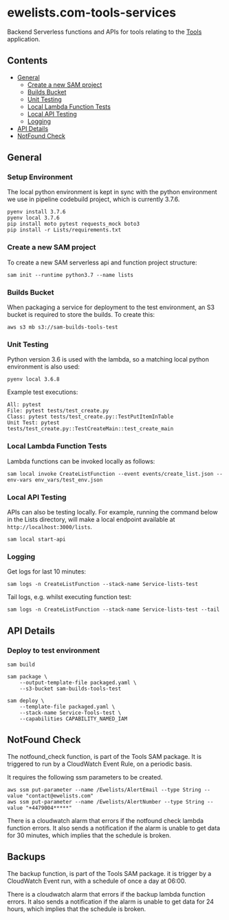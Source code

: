 # ewelists.com-tools-services
Backend Serverless functions and APIs for tools relating to the [Tools](https://github.com/Alex-Burgess/ewelists.com-tools) application.

## Contents

- [General](#general)
  - [Create a new SAM project](#create-a-new-sam-project)
  - [Builds Bucket](#builds-bucket)
  - [Unit Testing](#unit-testing)
  - [Local Lambda Function Tests](#local-lambda-function-tests)
  - [Local API Testing](#local-api-testing)
  - [Logging](#logging)
- [API Details](#api-details)
- [NotFound Check](#notfound-check)

## General

### Setup Environment
The local python environment is kept in sync with the python environment we use in pipeline codebuild project, which is currently 3.7.6.
```
pyenv install 3.7.6
pyenv local 3.7.6
pip install moto pytest requests_mock boto3
pip install -r Lists/requirements.txt
```

### Create a new SAM project

To create a new SAM serverless api and function project structure:
```
sam init --runtime python3.7 --name lists
```

### Builds Bucket

When packaging a service for deployment to the test environment, an S3 bucket is required to store the builds.  To create this:
```
aws s3 mb s3://sam-builds-tools-test
```

### Unit Testing
Python version 3.6 is used with the lambda, so a matching local python environment is also used:
```
pyenv local 3.6.8
```

Example test executions:
```
All: pytest
File: pytest tests/test_create.py
Class: pytest tests/test_create.py::TestPutItemInTable
Unit Test: pytest tests/test_create.py::TestCreateMain::test_create_main
```

### Local Lambda Function Tests
Lambda functions can be invoked locally as follows:
```
sam local invoke CreateListFunction --event events/create_list.json --env-vars env_vars/test_env.json
```

### Local API Testing
APIs can also be testing locally.  For example, running the command below in the Lists directory, will make a local endpoint available at `http://localhost:3000/lists`.
```
sam local start-api
```

### Logging
Get logs for last 10 minutes:
```
sam logs -n CreateListFunction --stack-name Service-lists-test
```

Tail logs, e.g. whilst executing function test:
```
sam logs -n CreateListFunction --stack-name Service-lists-test --tail
```

## API Details

### Deploy to test environment
```
sam build

sam package \
    --output-template-file packaged.yaml \
    --s3-bucket sam-builds-tools-test

sam deploy \
    --template-file packaged.yaml \
    --stack-name Service-Tools-test \
    --capabilities CAPABILITY_NAMED_IAM
```

## NotFound Check
The notfound_check function, is part of the Tools SAM package.  It is triggered to run by a CloudWatch Event Rule, on a periodic basis.

It requires the following ssm parameters to be created.
```
aws ssm put-parameter --name /Ewelists/AlertEmail --type String --value "contact@ewelists.com"
aws ssm put-parameter --name /Ewelists/AlertNumber --type String --value "+4479004*****"
```

There is a cloudwatch alarm that errors if the notfound check lambda function errors.  It also sends a notification if the alarm is unable to get data for 30 minutes, which implies that the schedule is broken.

## Backups
The backup function, is part of the Tools SAM package.  it is trigger by a CloudWatch Event run, with a schedule of once a day at 06:00.

There is a cloudwatch alarm that errors if the backup lambda function errors.  It also sends a notification if the alarm is unable to get data for 24 hours, which implies that the schedule is broken.
